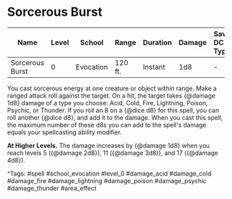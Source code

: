 # Sorcerous Burst

| Name | Level | School | Range | Duration | Damage | Save DC & Type |
|------|-------|--------|-------|----------|--------|----------------|
| Sorcerous Burst | 0 | Evocation | 120 ft. | Instant | 1d8 | - |

You cast sorcerous energy at one creature or object within range. Make a ranged attack roll against the target. On a hit, the target takes {@damage 1d8} damage of a type you choose: Acid, Cold, Fire, Lightning, Poison, Psychic, or Thunder. If you roll an 8 on a {@dice d8} for this spell, you can roll another {@dice d8}, and add it to the damage. When you cast this spell, the maximum number of these d8s you can add to the spell's damage equals your spellcasting ability modifier.

**At Higher Levels.** The damage increases by {@damage 1d8} when you reach levels 5 ({@damage 2d8}), 11 ({@damage 3d8}), and 17 ({@damage 4d8}).

^Tags: #spell #school_evocation #level_0 #damage_acid #damage_cold #damage_fire #damage_lightning #damage_poison #damage_psychic #damage_thunder #area_effect
